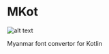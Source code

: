 # MKot
![alt text](http://www.yelinaung.xyz/img/MKot.png "Logo Title Text 1")


Myanmar font convertor for Kotlin

